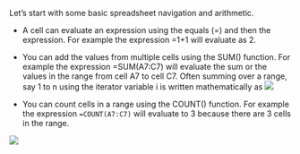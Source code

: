 Let’s start with some basic spreadsheet navigation and arithmetic.
- A cell can evaluate an expression using the equals (=) and then the expression. For
example the expression =1+1 will evaluate as 2.
- You can add the values from multiple cells using the SUM() function. For example the
expression =SUM(A7:C7) will evaluate the sum or the values in the range from cell A7 to
cell C7. Often summing over a range, say 1 to n using the iterator variable i is written
mathematically as ![](https://github.com/fenago/katacoda-scenarios/raw/master/master-machine-learning-algorithms/master-machine-learning-algorithms-00/01.JPG)

- You can count cells in a range using the COUNT() function. For example the expression
`=COUNT(A7:C7)` will evaluate to 3 because there are 3 cells in the range.

![](https://github.com/fenago/katacoda-scenarios/raw/master/master-machine-learning-algorithms/master-machine-learning-algorithms-00/02.JPG)